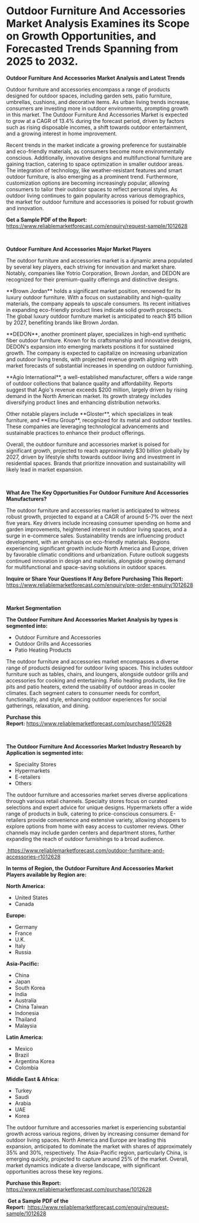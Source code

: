 <p><h1>Outdoor Furniture And Accessories Market Analysis Examines its Scope on Growth Opportunities, and Forecasted Trends Spanning from 2025 to 2032.</h1></p><p><strong>Outdoor Furniture And Accessories Market Analysis and Latest Trends</strong></p>
<p><p>Outdoor furniture and accessories encompass a range of products designed for outdoor spaces, including garden sets, patio furniture, umbrellas, cushions, and decorative items. As urban living trends increase, consumers are investing more in outdoor environments, prompting growth in this market. The Outdoor Furniture And Accessories Market is expected to grow at a CAGR of 13.4% during the forecast period, driven by factors such as rising disposable incomes, a shift towards outdoor entertainment, and a growing interest in home improvement.</p><p>Recent trends in the market indicate a growing preference for sustainable and eco-friendly materials, as consumers become more environmentally conscious. Additionally, innovative designs and multifunctional furniture are gaining traction, catering to space optimization in smaller outdoor areas. The integration of technology, like weather-resistant features and smart outdoor furniture, is also emerging as a prominent trend. Furthermore, customization options are becoming increasingly popular, allowing consumers to tailor their outdoor spaces to reflect personal styles. As outdoor living continues to gain popularity across various demographics, the market for outdoor furniture and accessories is poised for robust growth and innovation.</p></p>
<p><strong>Get a Sample PDF of the Report:&nbsp;</strong> <a href="https://www.reliablemarketforecast.com/enquiry/request-sample/1012628?utm_campaign=1888&utm_medium=2&utm_source=Github&utm_content=ia&utm_term=17042025&utm_id=outdoor-furniture-and-accessories">https://www.reliablemarketforecast.com/enquiry/request-sample/1012628</a></p>
<p>&nbsp;</p>
<p><strong>Outdoor Furniture And Accessories Major Market Players</strong></p>
<p><p>The outdoor furniture and accessories market is a dynamic arena populated by several key players, each striving for innovation and market share. Notably, companies like Yotrio Corporation, Brown Jordan, and DEDON are recognized for their premium-quality offerings and distinctive designs.</p><p>**Brown Jordan** holds a significant market position, renowned for its luxury outdoor furniture. With a focus on sustainability and high-quality materials, the company appeals to upscale consumers. Its recent initiatives in expanding eco-friendly product lines indicate solid growth prospects. The global luxury outdoor furniture market is anticipated to reach $15 billion by 2027, benefiting brands like Brown Jordan.</p><p>**DEDON**, another prominent player, specializes in high-end synthetic fiber outdoor furniture. Known for its craftsmanship and innovative designs, DEDON's expansion into emerging markets positions it for sustained growth. The company is expected to capitalize on increasing urbanization and outdoor living trends, with projected revenue growth aligning with market forecasts of substantial increases in spending on outdoor furnishing.</p><p>**Agio International**, a well-established manufacturer, offers a wide range of outdoor collections that balance quality and affordability. Reports suggest that Agio's revenue exceeds $200 million, largely driven by rising demand in the North American market. Its growth strategy includes diversifying product lines and enhancing distribution networks.</p><p>Other notable players include **Gloster**, which specializes in teak furniture, and **Emu Group**, recognized for its metal and outdoor textiles. These companies are leveraging technological advancements and sustainable practices to enhance their product offerings.</p><p>Overall, the outdoor furniture and accessories market is poised for significant growth, projected to reach approximately $30 billion globally by 2027, driven by lifestyle shifts towards outdoor living and investment in residential spaces. Brands that prioritize innovation and sustainability will likely lead in market expansion.</p></p>
<p>&nbsp;</p>
<p><strong>What Are The Key Opportunities For Outdoor Furniture And Accessories Manufacturers?</strong></p>
<p><p>The outdoor furniture and accessories market is anticipated to witness robust growth, projected to expand at a CAGR of around 5-7% over the next five years. Key drivers include increasing consumer spending on home and garden improvements, heightened interest in outdoor living spaces, and a surge in e-commerce sales. Sustainability trends are influencing product development, with an emphasis on eco-friendly materials. Regions experiencing significant growth include North America and Europe, driven by favorable climatic conditions and urbanization. Future outlook suggests continued innovation in design and materials, alongside growing demand for multifunctional and space-saving solutions in outdoor spaces.</p></p>
<p><strong>Inquire or Share Your Questions If Any Before Purchasing This Report:</strong> <a href="https://www.reliablemarketforecast.com/enquiry/pre-order-enquiry/1012628?utm_campaign=1888&utm_medium=2&utm_source=Github&utm_content=ia&utm_term=17042025&utm_id=outdoor-furniture-and-accessories">https://www.reliablemarketforecast.com/enquiry/pre-order-enquiry/1012628</a></p>
<p>&nbsp;</p>
<p><strong>Market Segmentation</strong></p>
<p><strong>The Outdoor Furniture And Accessories Market Analysis by types is segmented into:</strong></p>
<p><ul><li>Outdoor Furniture and Accessories</li><li>Outdoor Grills and Accessories</li><li>Patio Heating Products</li></ul></p>
<p><p>The outdoor furniture and accessories market encompasses a diverse range of products designed for outdoor living spaces. This includes outdoor furniture such as tables, chairs, and loungers, alongside outdoor grills and accessories for cooking and entertaining. Patio heating products, like fire pits and patio heaters, extend the usability of outdoor areas in cooler climates. Each segment caters to consumer needs for comfort, functionality, and style, enhancing outdoor experiences for social gatherings, relaxation, and dining.</p></p>
<p><strong>Purchase this Report:&nbsp;</strong><a href="https://www.reliablemarketforecast.com/purchase/1012628?utm_campaign=1888&utm_medium=2&utm_source=Github&utm_content=ia&utm_term=17042025&utm_id=outdoor-furniture-and-accessories">https://www.reliablemarketforecast.com/purchase/1012628</a></p>
<p>&nbsp;</p>
<p><strong>The Outdoor Furniture And Accessories Market Industry Research by Application is segmented into:</strong></p>
<p><ul><li>Speciality Stores</li><li>Hypermarkets</li><li>E-retailers</li><li>Others</li></ul></p>
<p><p>The outdoor furniture and accessories market serves diverse applications through various retail channels. Specialty stores focus on curated selections and expert advice for unique designs. Hypermarkets offer a wide range of products in bulk, catering to price-conscious consumers. E-retailers provide convenience and extensive variety, allowing shoppers to explore options from home with easy access to customer reviews. Other channels may include garden centers and department stores, further expanding the reach of outdoor furnishings to a broad audience.</p></p>
<p><a href="https://www.reliablemarketforecast.com/outdoor-furniture-and-accessories-r1012628?utm_campaign=1888&utm_medium=2&utm_source=Github&utm_content=ia&utm_term=17042025&utm_id=outdoor-furniture-and-accessories">&nbsp;https://www.reliablemarketforecast.com/outdoor-furniture-and-accessories-r1012628</a></p>
<p><strong>In terms of Region, the Outdoor Furniture And Accessories Market Players available by Region are:</strong></p>
<p>
    <p> <strong> North America: </strong>
        <ul>
            <li>United States</li>
            <li>Canada</li>
        </ul>
        </p> 
    <p> <strong> Europe: </strong>
        <ul>
            <li>Germany</li>
            <li>France</li>
            <li>U.K.</li>
            <li>Italy</li>
            <li>Russia</li>
        </ul>
        </p> 
    <p> <strong> Asia-Pacific: </strong>
        <ul>
            <li>China</li>
            <li>Japan</li>
            <li>South Korea</li>
            <li>India</li>
            <li>Australia</li>
            <li>China Taiwan</li>
            <li>Indonesia</li>
            <li>Thailand</li>
            <li>Malaysia</li>
        </ul>
        </p> 
    <p> <strong> Latin America: </strong>
        <ul>
            <li>Mexico</li>
            <li>Brazil</li>
            <li>Argentina Korea</li>
            <li>Colombia</li>
        </ul>
        </p> 
    <p> <strong> Middle East & Africa: </strong>
        <ul>
            <li>Turkey</li>
            <li>Saudi</li>
            <li>Arabia</li>
            <li>UAE</li>
            <li>Korea</li>
        </ul>
    </p>
    </p>
<p><p>The outdoor furniture and accessories market is experiencing substantial growth across various regions, driven by increasing consumer demand for outdoor living spaces. North America and Europe are leading this expansion, anticipated to dominate the market with shares of approximately 35% and 30%, respectively. The Asia-Pacific region, particularly China, is emerging quickly, projected to capture around 25% of the market. Overall, market dynamics indicate a diverse landscape, with significant opportunities across these key regions.</p></p>
<p><strong>Purchase this Report: </strong><a href="https://www.reliablemarketforecast.com/purchase/1012628?utm_campaign=1888&utm_medium=2&utm_source=Github&utm_content=ia&utm_term=17042025&utm_id=outdoor-furniture-and-accessories">https://www.reliablemarketforecast.com/purchase/1012628</a></p>
<p>&nbsp;<strong>Get a Sample PDF of the Report:&nbsp;&nbsp;</strong><a href="https://www.reliablemarketforecast.com/enquiry/request-sample/1012628?utm_campaign=1888&utm_medium=2&utm_source=Github&utm_content=ia&utm_term=17042025&utm_id=outdoor-furniture-and-accessories">https://www.reliablemarketforecast.com/enquiry/request-sample/1012628</a></p>
<p><strong></strong></p>
<p><p></p><p></p><p></p></p>
